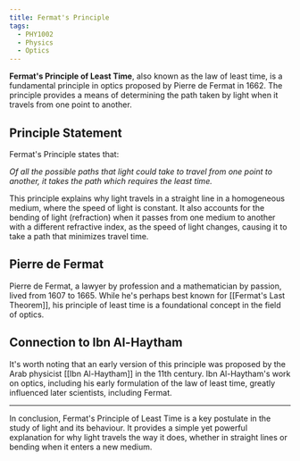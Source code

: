 ```yaml
---
title: Fermat's Principle
tags:
  - PHY1002
  - Physics
  - Optics
---
```

**Fermat's Principle of Least Time**, also known as the law of least time, is a fundamental principle in optics proposed by Pierre de Fermat in 1662. The principle provides a means of determining the path taken by light when it travels from one point to another.

## Principle Statement

Fermat's Principle states that:

*Of all the possible paths that light could take to travel from one point to another, it takes the path which requires the least time.*

This principle explains why light travels in a straight line in a homogeneous medium, where the speed of light is constant. It also accounts for the bending of light (refraction) when it passes from one medium to another with a different refractive index, as the speed of light changes, causing it to take a path that minimizes travel time.

## Pierre de Fermat

Pierre de Fermat, a lawyer by profession and a mathematician by passion, lived from 1607 to 1665. While he's perhaps best known for [[Fermat's Last Theorem]], his principle of least time is a foundational concept in the field of optics.

## Connection to Ibn Al-Haytham

It's worth noting that an early version of this principle was proposed by the Arab physicist [[Ibn Al-Haytham]] in the 11th century. Ibn Al-Haytham's work on optics, including his early formulation of the law of least time, greatly influenced later scientists, including Fermat.

---

In conclusion, Fermat's Principle of Least Time is a key postulate in the study of light and its behaviour. It provides a simple yet powerful explanation for why light travels the way it does, whether in straight lines or bending when it enters a new medium.
